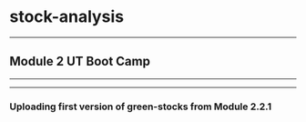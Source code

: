 # stock-analysis
---
## Module 2 UT Boot Camp
---
---
### Uploading first version of green-stocks from Module 2.2.1
